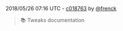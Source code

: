 2018/05/26 07:16 UTC - [c018763](https://github.com/hassio-addons/addon-plex/commit/c01876316cb18f499a820e6383805e902519c620) by [@frenck](https://github.com/frenck)
> :books: Tweaks documentation 

